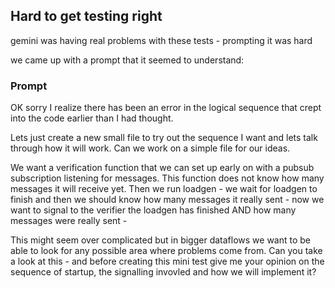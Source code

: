 ## Hard to get testing right

gemini was having real problems with these tests - prompting it was hard

we came up with a prompt that it seemed to understand:

### Prompt

OK sorry I realize there has been an error in the logical sequence that crept into the code earlier than I had thought. 

Lets just create a new small file to try out the sequence I want 
and lets talk through how it will work. Can we work on a simple file for our ideas. 

We want a verification function that we can set up early on with a pubsub subscription listening for messages. 
This function does not know how many messages it will receive yet. 
Then we run loadgen - 
we wait for loadgen to finish and then we should know how many messages it really sent - 
now we want to signal to the verifier the loadgen has finished AND how many messages were really sent - 

This might seem over complicated but in bigger dataflows we want to be able to look for any possible area where problems come from. 
Can you take a look at this - and before creating this mini test give me your opinion on the sequence of startup, 
the signalling invovled and how we will implement it?